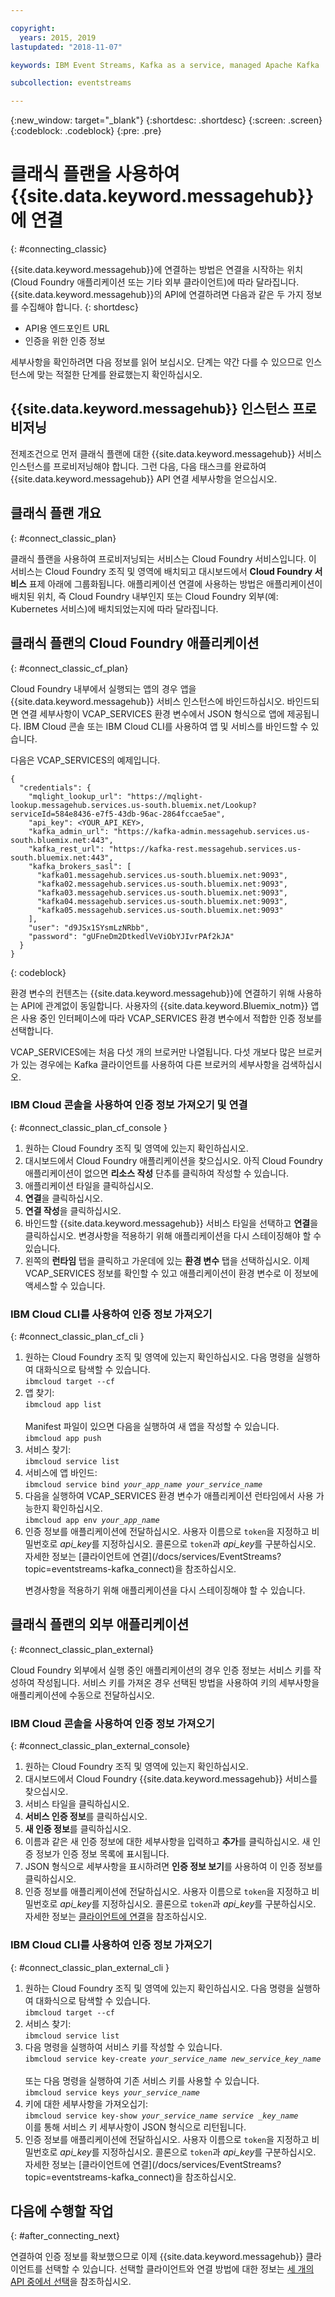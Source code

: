 ```yaml
---

copyright:
  years: 2015, 2019
lastupdated: "2018-11-07"

keywords: IBM Event Streams, Kafka as a service, managed Apache Kafka

subcollection: eventstreams

---
```


{:new_window: target="_blank"}
{:shortdesc: .shortdesc}
{:screen: .screen}
{:codeblock: .codeblock}
{:pre: .pre}


# 클래식 플랜을 사용하여 {{site.data.keyword.messagehub}}에 연결 
{: #connecting_classic}

{{site.data.keyword.messagehub}}에 연결하는 방법은 연결을 시작하는 위치(Cloud Foundry 애플리케이션 또는 기타 외부 클라이언트)에 따라 달라집니다. {{site.data.keyword.messagehub}}의 API에 연결하려면 다음과 같은 두 가지 정보를 수집해야 합니다.
{: shortdesc}

* API용 엔드포인트 URL
* 인증을 위한 인증 정보

세부사항을 확인하려면 다음 정보를 읽어 보십시오. 단계는 약간 다를 수 있으므로 인스턴스에 맞는 적절한 단계를 완료했는지 확인하십시오.

## {{site.data.keyword.messagehub}} 인스턴스 프로비저닝

전제조건으로 먼저 클래식 플랜에 대한 {{site.data.keyword.messagehub}} 서비스 인스턴스를 프로비저닝해야 합니다. 그런 다음, 다음 태스크를 완료하여 {{site.data.keyword.messagehub}} API 연결 세부사항을 얻으십시오.

## 클래식 플랜 개요
{: #connect_classic_plan}

클래식 플랜을 사용하여 프로비저닝되는 서비스는 Cloud Foundry 서비스입니다. 이 서비스는 Cloud Foundry 조직 및 영역에 배치되고 대시보드에서 **Cloud Foundry 서비스** 표제 아래에 그룹화됩니다. 애플리케이션 연결에 사용하는 방법은 애플리케이션이 배치된 위치, 즉 Cloud Foundry 내부인지 또는 Cloud Foundry 외부(예: Kubernetes 서비스)에 배치되었는지에 따라 달라집니다.


## 클래식 플랜의 Cloud Foundry 애플리케이션
{: #connect_classic_cf_plan}

Cloud Foundry 내부에서 실행되는 앱의 경우 앱을 {{site.data.keyword.messagehub}} 서비스 인스턴스에 바인드하십시오. 바인드되면 연결 세부사항이 VCAP_SERVICES 환경 변수에서 JSON 형식으로 앱에 제공됩니다. IBM Cloud 콘솔 또는 IBM Cloud CLI를 사용하여 앱 및 서비스를 바인드할 수 있습니다.

다음은 VCAP_SERVICES의 예제입니다.

```
{
  "credentials": {
    "mqlight_lookup_url": "https://mqlight-lookup.messagehub.services.us-south.bluemix.net/Lookup?serviceId=584e8436-e7f5-43db-96ac-2864fccae5ae",
    "api_key": <YOUR_API_KEY>,
    "kafka_admin_url": "https://kafka-admin.messagehub.services.us-south.bluemix.net:443",
    "kafka_rest_url": "https://kafka-rest.messagehub.services.us-south.bluemix.net:443",
    "kafka_brokers_sasl": [
      "kafka01.messagehub.services.us-south.bluemix.net:9093",
      "kafka02.messagehub.services.us-south.bluemix.net:9093",
      "kafka03.messagehub.services.us-south.bluemix.net:9093",
      "kafka04.messagehub.services.us-south.bluemix.net:9093",
      "kafka05.messagehub.services.us-south.bluemix.net:9093"
    ],
    "user": "d9JSx1SYsmLzNRbb",
    "password": "gUFneDm2DtkedlVeViObYJIvrPAf2kJA"
  }
}
```

{: codeblock}

환경 변수의 컨텐츠는 {{site.data.keyword.messagehub}}에 연결하기 위해 사용하는 API에 관계없이 동일합니다. 사용자의 {{site.data.keyword.Bluemix_notm}} 앱은 사용 중인 인터페이스에 따라 VCAP_SERVICES 환경 변수에서 적합한 인증 정보를 선택합니다.
 
VCAP_SERVICES에는 처음 다섯 개의 브로커만 나열됩니다. 다섯 개보다 많은 브로커가 있는 경우에는 Kafka 클라이언트를 사용하여 다른 브로커의 세부사항을 검색하십시오. 


### IBM Cloud 콘솔을 사용하여 인증 정보 가져오기 및 연결
{: #connect_classic_plan_cf_console }

1. 원하는 Cloud Foundry 조직 및 영역에 있는지 확인하십시오.
2. 대시보드에서 Cloud Foundry 애플리케이션을 찾으십시오. 아직 Cloud Foundry 애플리케이션이 없으면 **리소스 작성** 단추를 클릭하여 작성할 수 있습니다.
3. 애플리케이션 타일을 클릭하십시오.
4. **연결**을 클릭하십시오.
5. **연결 작성**을 클릭하십시오.
6. 바인드할 {{site.data.keyword.messagehub}} 서비스 타일을 선택하고 **연결**을 클릭하십시오. 변경사항을 적용하기 위해 애플리케이션을 다시 스테이징해야 할 수 있습니다.
7. 왼쪽의 **런타임** 탭을 클릭하고 가운데에 있는 **환경 변수** 탭을 선택하십시오. 이제 VCAP_SERVICES 정보를 확인할 수 있고 애플리케이션이 환경 변수로 이 정보에 액세스할 수 있습니다. 


### IBM Cloud CLI를 사용하여 인증 정보 가져오기 
{: #connect_classic_plan_cf_cli }

<ol>
<li>원하는 Cloud Foundry 조직 및 영역에 있는지 확인하십시오. 다음 명령을 실행하여 대화식으로 탐색할 수 있습니다.<br/>
<code>ibmcloud target --cf</code>
</li>
<li>앱 찾기:<br/> <code>ibmcloud app list</code> <br/>
</br>
Manifest 파일이 있으면 다음을 실행하여 새 앱을 작성할 수 있습니다.</br>
<code>ibmcloud app push</code>
</li>
<li>서비스 찾기:</br>
<code>ibmcloud service list</code>
</li>
<li>서비스에 앱 바인드:</br>
<code>ibmcloud service bind <var class="keyword varname">your_app_name</var> <var class="keyword varname">your_service_name</var></code>
</li>
<li>다음을 실행하여 VCAP_SERVICES 환경 변수가 애플리케이션 런타임에서 사용 가능한지 확인하십시오.</br>
 <code>ibmcloud app env <var class="keyword varname">your_app_name</var></code>
</li>
<li>인증 정보를 애플리케이션에 전달하십시오. 사용자 이름으로 <code>token</code>을 지정하고 비밀번호로 <var class="keyword varname">api_key</var>를 지정하십시오. 콜론으로 <code>token</code>과 <var class="keyword varname">api_key</var>를 구분하십시오. 자세한 정보는 [클라이언트에 연결](/docs/services/EventStreams?topic=eventstreams-kafka_connect)을 참조하십시오.
<p>변경사항을 적용하기 위해 애플리케이션을 다시 스테이징해야 할 수 있습니다.</p></li>
</ol>

## 클래식 플랜의 외부 애플리케이션
{: #connect_classic_plan_external}

Cloud Foundry 외부에서 실행 중인 애플리케이션의 경우 인증 정보는 서비스 키를 작성하여 작성됩니다. 서비스 키를 가져온 경우 선택된 방법을 사용하여 키의 세부사항을 애플리케이션에 수동으로 전달하십시오.

### IBM Cloud 콘솔을 사용하여 인증 정보 가져오기
{: #connect_classic_plan_external_console}

1. 원하는 Cloud Foundry 조직 및 영역에 있는지 확인하십시오.
2. 대시보드에서 Cloud Foundry {{site.data.keyword.messagehub}} 서비스를 찾으십시오.
3. 서비스 타일을 클릭하십시오.
4. **서비스 인증 정보**를 클릭하십시오.
5. **새 인증 정보**를 클릭하십시오.
6. 이름과 같은 새 인증 정보에 대한 세부사항을 입력하고 **추가**를 클릭하십시오. 새 인증 정보가 인증 정보 목록에 표시됩니다.
7. JSON 형식으로 세부사항을 표시하려면 **인증 정보 보기**를 사용하여 이 인증 정보를 클릭하십시오.
8. 인증 정보를 애플리케이션에 전달하십시오. 사용자 이름으로 <code>token</code>을 지정하고 비밀번호로 <var class="keyword varname">api_key</var>를 지정하십시오. 콜론으로 <code>token</code>과 <var class="keyword varname">api_key</var>를 구분하십시오. 자세한 정보는 [클라이언트에 연결](/docs/services/EventStreams?topic=eventstreams-kafka_connect)을 참조하십시오.

### IBM Cloud CLI를 사용하여 인증 정보 가져오기 
{: #connect_classic_plan_external_cli }

<ol>
<li>원하는 Cloud Foundry 조직 및 영역에 있는지 확인하십시오. 다음 명령을 실행하여 대화식으로 탐색할 수 있습니다.<br>
<code>ibmcloud target --cf</code>
</li>
<li>서비스 찾기:<br>
<code>ibmcloud service list</code>
</li>
<li>다음 명령을 실행하여 서비스 키를 작성할 수 있습니다.<br>
<code>ibmcloud service key-create <var class="keyword varname">your_service_name</var> <var class="keyword varname">new_service_key_name</var></code><br>
<br/>
또는 다음 명령을 실행하여 기존 서비스 키를 사용할 수 있습니다. <br/>
<code>ibmcloud service keys <var class="keyword varname">your_service_name</var></code>
</li>
<li>키에 대한 세부사항을 가져오십기:</br>
<code>ibmcloud service key-show <var class="keyword varname">your_service_name</var> <var class="keyword varname">service _key_name</var></code></br>
이를 통해 서비스 키 세부사항이 JSON 형식으로 리턴됩니다.</li>
<li>인증 정보를 애플리케이션에 전달하십시오. 사용자 이름으로 <code>token</code>을 지정하고 비밀번호로 <var class="keyword varname">api_key</var>를 지정하십시오. 콜론으로 <code>token</code>과 <var class="keyword varname">api_key</var>를 구분하십시오. 자세한 정보는 [클라이언트에 연결](/docs/services/EventStreams?topic=eventstreams-kafka_connect)을 참조하십시오.</li>
</ol>
 
## 다음에 수행할 작업
{: #after_connecting_next}

연결하여 인증 정보를 확보했으므로 이제 {{site.data.keyword.messagehub}} 클라이언트를 선택할 수 있습니다. 선택할 클라이언트와 연결 방법에 대한 정보는 [세 개의 API 중에서 선택](/docs/services/EventStreams?topic=eventstreams-choose_api_classic)을 참조하십시오.










 















